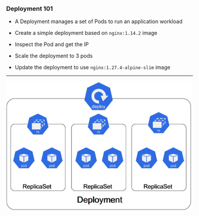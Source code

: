 
<br>

### Deployment 101 

* A Deployment manages a set of Pods to run an application workload

* Create a simple deployment based on `nginx:1.14.2` image

* Inspect the Pod and get the IP

* Scale the deployment to 3 pods
 
* Update the deployment to use `nginx:1.27.4-alpine-slim` image

<hr>

![Scan results](./assets/deployment.png)
